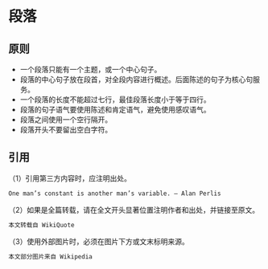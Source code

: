 # 段落

## 原则

- 一个段落只能有一个主题，或一个中心句子。
- 段落的中心句子放在段首，对全段内容进行概述。后面陈述的句子为核心句服务。
- 一个段落的长度不能超过七行，最佳段落长度小于等于四行。
- 段落的句子语气要使用陈述和肯定语气，避免使用感叹语气。
- 段落之间使用一个空行隔开。
- 段落开头不要留出空白字符。

## 引用

（1）引用第三方内容时，应注明出处。

```markdown
One man’s constant is another man’s variable. — Alan Perlis
```

（2）如果是全篇转载，请在全文开头显著位置注明作者和出处，并链接至原文。

```markdown
本文转载自 WikiQuote
```

（3）使用外部图片时，必须在图片下方或文末标明来源。

```markdown
本文部分图片来自 Wikipedia
```
